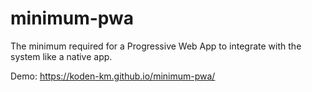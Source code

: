 # minimum-pwa
The minimum required for a Progressive Web App to integrate with the system like a native app.

Demo: https://koden-km.github.io/minimum-pwa/
